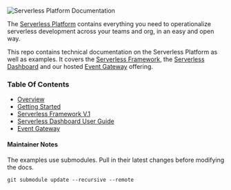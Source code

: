 ![Serverless Platform Documentation](https://s3.amazonaws.com/assets.github.serverless/readme-serverless-platform-documentation-2.jpg)

The [Serverless Platform](https://dashboard.serverless.com/) contains everything you need to operationalize serverless development across your teams and org, in an easy and open way.

This repo contains technical documentation on the Serverless Platform as well as examples.  It covers the [Serverless Framework](https://github.com/serverless/serverless), the [Serverless Dashboard](https://dashboard.serverless.com/) and our hosted [Event Gateway](http://serverless.com/event-gateway) offering.

### Table Of Contents

* [Overview](./docs/README.md)
* [Getting Started](./docs/getting-started.md)
* [Serverless Framework V.1](https://www.github.com/serverless/serverless)
* [Serverless Dashboard User Guide](./docs/dashboard-user-guide.md)
* [Event Gateway](https://www.github.com/serverless/event-gateway)

#### Maintainer Notes

The examples use submodules.  Pull in their latest changes before modifying the docs.

```
git submodule update --recursive --remote
```
